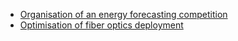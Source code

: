 - [Organisation of an energy forecasting competition](Quantmetry/Junior/competition.md)
- [Optimisation of fiber optics deployment](Quantmetry/Junior/fiber_optics.md)


